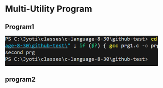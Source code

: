 <h1>Multi-Utility Program</h1>

<h2>Program1</h2>
<img src="output/prg1.png" />

<h2>program2</h2>
<img />
